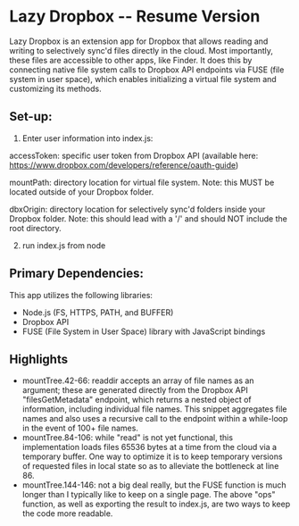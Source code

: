 # Lazy Dropbox -- Resume Version

Lazy Dropbox is an extension app for Dropbox that allows reading and writing to selectively sync'd files directly in the cloud. Most importantly, these files are accessible to other apps, like Finder. It does this by connecting native file system calls to Dropbox API endpoints via FUSE (file system in user space), which enables initializing a virtual file system and customizing its methods.

## Set-up:

1. Enter user information into index.js:

  accessToken: specific user token from Dropbox API (available here: https://www.dropbox.com/developers/reference/oauth-guide)

  mountPath: directory location for virtual file system. Note: this MUST be located outside of your Dropbox folder.

  dbxOrigin: directory location for selectively sync'd folders inside your Dropbox folder. Note: this should lead with a '/' and should NOT include the root directory.
  
2. run index.js from node

## Primary Dependencies:

This app utilizes the following libraries:
- Node.js (FS, HTTPS, PATH, and BUFFER)
- Dropbox API
- FUSE (File System in User Space) library with JavaScript bindings

## Highlights

- mountTree.42-66: readdir accepts an array of file names as an argument; these are generated directly from the Dropbox API "filesGetMetadata" endpoint, which returns a nested object of information, including individual file names. This snippet aggregates file names and also uses a recursive call to the endpoint within a while-loop in the event of 100+ file names.
- mountTree.84-106: while "read" is not yet functional, this implementation loads files 65536 bytes at a time from the cloud via a temporary buffer. One way to optimize it is to keep temporary versions of requested files in local state so as to alleviate the bottleneck at line 86.
- mountTree.144-146: not a big deal really, but the FUSE function is much longer than I typically like to keep on a single page. The above "ops" function, as well as exporting the result to index.js, are two ways to keep the code more readable.
